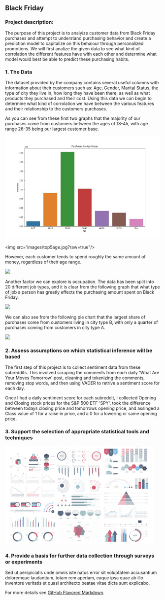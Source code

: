 ## Black Friday

### Project description:

The purpose of this project is to analyize customer data from Black Friday purchases and attempt to understand purchasing behavior and create a prediction model to capitalize on this behaiour through personalized promotions. We will first analize the given data to see what kind of corrolation the different features have with each other and determine what model would best be able to predict these purchasing habits.   

### 1. The Data

The dataset provided by the company contains several useful columns with information about their customers such as: Age, Gender, Marital Status, the type of city they live in, how long they have been there, as well as what products they purchased and their cost. Using this data we can begin to determine what kind of corrolation we have between the various features and their relationship to the customers purchases.

As you can see from these first two graphs that the majority of our purchases come from customers between the ages of 18-45, with age range 26-35 being our largest customer base. 

<img src="images/purch_age.jpg?raw=true"/>


<img src='images/top5age.jpg?raw=true"/>

However, each customer tends to spend roughly the same amount of money, regardless of their age range.  

<img src="images/purch_avg_age.jpg?raw=true"/>

Another factor we can explore is occupation. The data has been split into 20 different job types, and it is clear from the following graph that what type of job a person has greatly effects the purchasing amount spent on Black Friday.

<img src="images/purch_occ.jpg?raw=true"/>

We can also see from the following pie chart that the largest share of purchases come from customers living in city type B, with only a quarter of purchases coming from customers in city type A.

<img src="images/Pie_city.jpg?raw=true"/>



### 2. Assess assumptions on which statistical inference will be based

The first step of this project is to collect sentiment data from these subreddits. This involved scraping the comments from each daily 'What Are Your Moves Tomorrow' post, cleaning and tokenizing the comments, removing stop words, and then using VADER to retrive a sentiment score for each day. 

Once I had a daily sentiment score for each subreddit, I collected Opening and Closing stock prices for the S&P 500 ETF 'SPY', took the difference between todays closing price and tomorrows opening price, and assinged a Class value of 1 for a raise in price, and a 0 for a lowering or same opening price. 

### 3. Support the selection of appropriate statistical tools and techniques

<img src="images/dummy_thumbnail.jpg?raw=true"/>

### 4. Provide a basis for further data collection through surveys or experiments

Sed ut perspiciatis unde omnis iste natus error sit voluptatem accusantium doloremque laudantium, totam rem aperiam, eaque ipsa quae ab illo inventore veritatis et quasi architecto beatae vitae dicta sunt explicabo. 

For more details see [GitHub Flavored Markdown](https://guides.github.com/features/mastering-markdown/).
